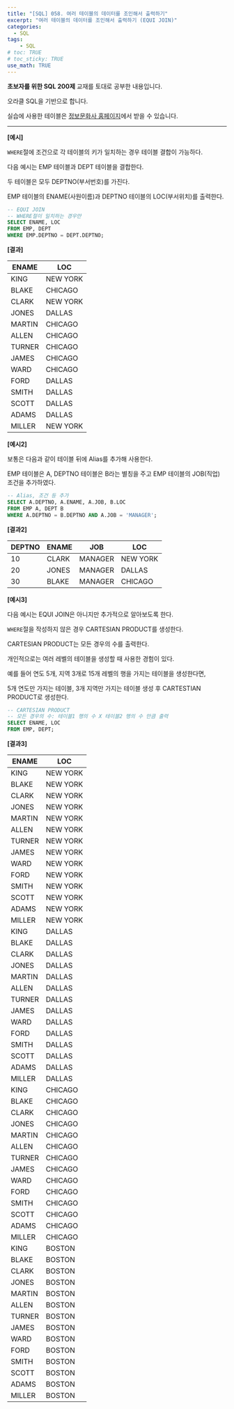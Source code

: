 ```yaml
---
title: "[SQL] 058. 여러 테이블의 데이터를 조인해서 출력하기"
excerpt: "여러 테이블의 데이터를 조인해서 출력하기 (EQUI JOIN)"
categories: 
  - SQL
tags: 
    - SQL
# toc: TRUE
# toc_sticky: TRUE
use_math: TRUE
---
```


**초보자를 위한 SQL 200제** 교재를 토대로 공부한 내용입니다.

오라클 SQL을 기반으로 합니다.

실습에 사용한 테이블은 [정보문화사 홈페이지](http://infopub.co.kr/index.asp)에서 받을 수 있습니다.

---

**[예시]**

`WHERE`절에 조건으로 각 테이블의 키가 일치하는 경우 테이블 결합이 가능하다.

다음 예시는 EMP 테이블과 DEPT 테이블을 결합한다.

두 테이블은 모두 DEPTNO(부서번호)를 가진다.

EMP 테이블의 ENAME(사원이름)과 DEPTNO 테이블의 LOC(부서위치)를 출력한다.

```sql
-- EQUI JOIN
-- WHERE절이 일치하는 경우만
SELECT ENAME, LOC
FROM EMP, DEPT
WHERE EMP.DEPTNO = DEPT.DEPTNO;
```


**[결과]**

ENAME|LOC
|-|-|
KING|NEW YORK
BLAKE|CHICAGO
CLARK|NEW YORK
JONES|DALLAS
MARTIN|CHICAGO
ALLEN|CHICAGO
TURNER|CHICAGO
JAMES|CHICAGO
WARD|CHICAGO
FORD|DALLAS
SMITH|DALLAS
SCOTT|DALLAS
ADAMS|DALLAS
MILLER|NEW YORK


**[예시2]**

보통은 다음과 같이 테이블 뒤에 Alias를 추가해 사용한다.

EMP 테이블은 A, DEPTNO 테이블은 B라는 별칭을 주고 EMP 테이블의 JOB(직업) 조건을 추가하였다.

```sql
-- Alias, 조건 등 추가
SELECT A.DEPTNO, A.ENAME, A.JOB, B.LOC
FROM EMP A, DEPT B
WHERE A.DEPTNO = B.DEPTNO AND A.JOB = 'MANAGER';
```


**[결과2]**

DEPTNO|ENAME|JOB|LOC
|-|-|-|-|
10|CLARK|MANAGER|NEW YORK
20|JONES|MANAGER|DALLAS
30|BLAKE|MANAGER|CHICAGO


**[예시3]**

다음 예시는 EQUI JOIN은 아니지만 추가적으로 알아보도록 한다.

`WHERE`절을 작성하지 않은 경우 CARTESIAN PRODUCT를 생성한다.

CARTESIAN PRODUCT는 모든 경우의 수를 출력한다.

개인적으로는 여러 레벨의 테이블을 생성할 때 사용한 경험이 있다.

예를 들어 연도 5개, 지역 3개로 15개 레벨의 행을 가지는 테이블을 생성한다면,

5개 연도만 가지는 테이블, 3개 지역만 가지는 테이블 생성 후 CARTESTIAN PRODUCT로 생성한다.


```sql
-- CARTESIAN PRODUCT
-- 모든 경우의 수: 테이블1 행의 수 X 테이블2 행의 수 만큼 출력
SELECT ENAME, LOC
FROM EMP, DEPT;
```


**[결과3]**

ENAME|LOC
|-|-|
KING|NEW YORK
BLAKE|NEW YORK
CLARK|NEW YORK
JONES|NEW YORK
MARTIN|NEW YORK
ALLEN|NEW YORK
TURNER|NEW YORK
JAMES|NEW YORK
WARD|NEW YORK
FORD|NEW YORK
SMITH|NEW YORK
SCOTT|NEW YORK
ADAMS|NEW YORK
MILLER|NEW YORK
KING|DALLAS
BLAKE|DALLAS
CLARK|DALLAS
JONES|DALLAS
MARTIN|DALLAS
ALLEN|DALLAS
TURNER|DALLAS
JAMES|DALLAS
WARD|DALLAS
FORD|DALLAS
SMITH|DALLAS
SCOTT|DALLAS
ADAMS|DALLAS
MILLER|DALLAS
KING|CHICAGO
BLAKE|CHICAGO
CLARK|CHICAGO
JONES|CHICAGO
MARTIN|CHICAGO
ALLEN|CHICAGO
TURNER|CHICAGO
JAMES|CHICAGO
WARD|CHICAGO
FORD|CHICAGO
SMITH|CHICAGO
SCOTT|CHICAGO
ADAMS|CHICAGO
MILLER|CHICAGO
KING|BOSTON
BLAKE|BOSTON
CLARK|BOSTON
JONES|BOSTON
MARTIN|BOSTON
ALLEN|BOSTON
TURNER|BOSTON
JAMES|BOSTON
WARD|BOSTON
FORD|BOSTON
SMITH|BOSTON
SCOTT|BOSTON
ADAMS|BOSTON
MILLER|BOSTON